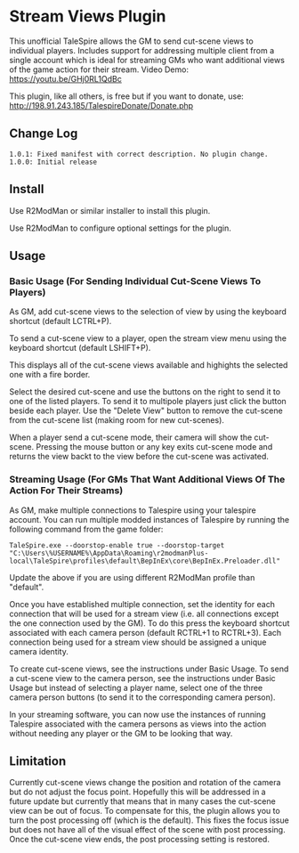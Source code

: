 # Stream Views Plugin

This unofficial TaleSpire allows the GM to send cut-scene views to individual players. Includes support for addressing
multiple client from a single account which is ideal for streaming GMs who want additional views of the game action for
their stream. Video Demo: https://youtu.be/GHj0RL1QdBc

This plugin, like all others, is free but if you want to donate, use: http://198.91.243.185/TalespireDonate/Donate.php

## Change Log

```
1.0.1: Fixed manifest with correct description. No plugin change.
1.0.0: Initial release
```

## Install

Use R2ModMan or similar installer to install this plugin.

Use R2ModMan to configure optional settings for the plugin.

## Usage

### Basic Usage (For Sending Individual Cut-Scene Views To Players)

As GM, add cut-scene views to the selection of view by using the keyboard shortcut (default LCTRL+P).

To send a cut-scene view to a player, open the stream view menu using the keyboard shortcut (default LSHIFT+P).

This displays all of the cut-scene views available and highights the selected one with a fire border.

Select the desired cut-scene and use the buttons on the right to send it to one of the listed players. To send it to
multipole players just click the button beside each player. Use the "Delete View" button to remove the cut-scene from
the cut-scene list (making room for new cut-scenes).

When a player send a cut-scene mode, their camera will show the cut-scene. Pressing the mouse button or any key exits
cut-scene mode and returns the view backt to the view before the cut-scene was activated.

### Streaming Usage (For GMs That Want Additional Views Of The Action For Their Streams)

As GM, make multiple connections to Talespire using your talespire account. You can run multiple modded instances of
Talespire by running the following command from the game folder:

``TaleSpire.exe --doorstop-enable true --doorstop-target "C:\Users\%USERNAME%\AppData\Roaming\r2modmanPlus-local\TaleSpire\profiles\default\BepInEx\core\BepInEx.Preloader.dll"``

Update the above if you are using different R2ModMan profile than "default".

Once you have established multiple connection, set the identity for each connection that will be used for a stream
view (i.e. all connections except the one connection used by the GM). To do this press the keyboard shortcut associated
with each camera person (default RCTRL+1 to RCTRL+3). Each connection being used for a stream view should be assigned
a unique camera identity.

To create cut-scene views, see the instructions under Basic Usage.
To send a cut-scene view to the camera person, see the instructions under Basic Usage but instead of selecting a player
name, select one of the three camera person buttons (to send it to the corresponding camera person).

In your streaming software, you can now use the instances of running Talespire associated with the camera persons as
views into the action without needing any player or the GM to be looking that way. 

## Limitation

Currently cut-scene views change the position and rotation of the camera but do not adjust the focus point. Hopefully
this will be addressed in a future update but currently that means that in many cases the cut-scene view can be out of
focus. To compensate for this, the plugin allows you to turn the post processing off (which is the default). This fixes
the focus issue but does not have all of the visual effect of the scene with post processing. Once the cut-scene view
ends, the post processing setting is restored. 
